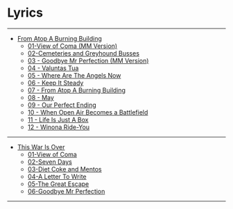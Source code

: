 # Lyrics

---

- [From Atop A Burning Building](From%20Atop%20A%20Burning%20Building/From%20Atop%20A%20Burning%20Building.md)
	- [01-View of Coma (MM Version)](From%20Atop%20A%20Burning%20Building/01-View%20of%20Coma%20(MM%20Version).md)
	- [02-Cemeteries and Greyhound Busses](From%20Atop%20A%20Burning%20Building/02-Cemeteries%20and%20Greyhound%20Busses.md)
	- [03 - Goodbye Mr Perfection (MM Version)](From%20Atop%20A%20Burning%20Building/03%20-%20Goodbye%20Mr%20Perfection%20(MM%20Version).md)
	- [04 - Valuntas Tua](From%20Atop%20A%20Burning%20Building/04%20-%20Valuntas%20Tua.md)
	- [05 - Where Are The Angels Now](From%20Atop%20A%20Burning%20Building/05%20-%20Where%20Are%20The%20Angels%20Now.md)
	- [06 - Keep It Steady](From%20Atop%20A%20Burning%20Building/06%20-%20Keep%20It%20Steady.md)
	- [07 - From Atop A Burning Building](From%20Atop%20A%20Burning%20Building/07%20-%20From%20Atop%20A%20Burning%20Building.md)
	- [08 - May](From%20Atop%20A%20Burning%20Building/08%20-%20May.md)
	- [09 - Our Perfect Ending](From%20Atop%20A%20Burning%20Building/09%20-%20Our%20Perfect%20Ending.md)
	- [10 - When Open Air Becomes a Battlefield](From%20Atop%20A%20Burning%20Building/10%20-%20When%20Open%20Air%20Becomes%20a%20Battlefield.md)
	- [11 - Life Is Just A Box](From%20Atop%20A%20Burning%20Building/11%20-%20Life%20Is%20Just%20A%20Box.md)
	- [12 - Winona Ride-You](From%20Atop%20A%20Burning%20Building/12%20-%20Winona%20Ride-You.md)

---

- [This War Is Over](This%20War%20Is%20Over/This%20War%20Is%20Over.md)
	- [01-View of Coma](This%20War%20Is%20Over/01-View%20of%20Coma.md)
	- [02-Seven Days](This%20War%20Is%20Over/02-Seven%20Days.md)
	- [03-Diet Coke and Mentos](This%20War%20Is%20Over/03-Diet%20Coke%20and%20Mentos.md)
	- [04-A Letter To Write](This%20War%20Is%20Over/04-A%20Letter%20To%20Write.md)
	- [05-The Great Escape](This%20War%20Is%20Over/05-The%20Great%20Escape.md)
	- [06-Goodbye Mr Perfection](This%20War%20Is%20Over/06-Goodbye%20Mr%20Perfection.md)

---